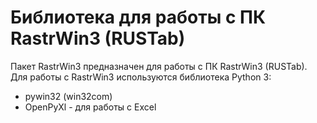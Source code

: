 # Библиотека для работы с ПК RastrWin3 (RUSTab)
Пакет RastrWin3 предназначен для работы с ПК RastrWin3 (RUSTab).
Для работы с RastrWin3 используются библиотека Python 3:
 - pywin32 (win32com)
 - OpenPyXl - для работы с Excel


